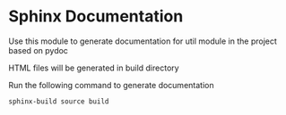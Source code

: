 # Sphinx Documentation

Use this module to generate documentation for util module in the project based on pydoc

HTML files will be generated in build directory

Run the following command to generate documentation

```bash
sphinx-build source build
```